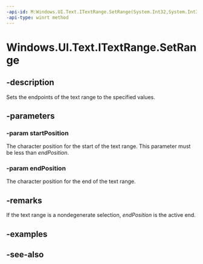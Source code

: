 ```yaml
---
-api-id: M:Windows.UI.Text.ITextRange.SetRange(System.Int32,System.Int32)
-api-type: winrt method
---
```


<!-- Method syntax
public void SetRange(System.Int32 startPosition, System.Int32 endPosition)
-->

# Windows.UI.Text.ITextRange.SetRange

## -description
Sets the endpoints of the text range to the specified values.



## -parameters
### -param startPosition
The character position for the start of the text range. This parameter must be less than *endPosition*.

### -param endPosition
The character position for the end of the text range.

## -remarks
If the text range is a nondegenerate selection, *endPosition* is the active end.

## -examples

## -see-also
